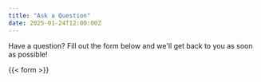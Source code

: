 ```yaml
---
title: "Ask a Question"
date: 2025-01-24T12:00:00Z
---
```


Have a question? Fill out the form below and we'll get back to you as soon as possible!

{{< form >}}
